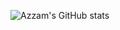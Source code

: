 ![Azzam's GitHub stats](https://github-readme-stats.vercel.app/api?username=Azzamubaidillah&count_private=true)

